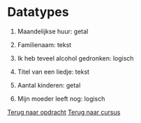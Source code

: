 # Datatypes

1.  Maandelijkse huur: getal

2.  Familienaam: tekst

3.  Ik heb teveel alcohol gedronken: logisch

4.  Titel van een liedje: tekst

5.  Aantal kinderen: getal

6.  Mijn moeder leeft nog: logisch


[Terug naar opdracht](/taken/datatypes.html)
[Terug naar cursus](/03_datatypes.html)